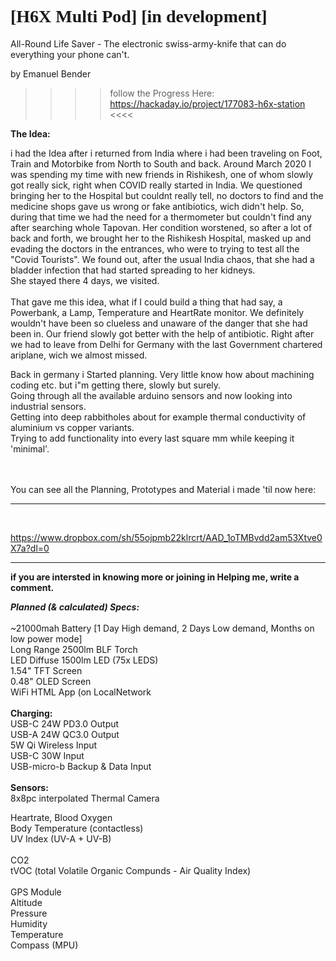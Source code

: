 
<h1 style="font-family:verdana;">[H6X Multi Pod] [in development]</h1>
All-Round Life Saver - The electronic swiss-army-knife that can do everything your phone can't.							

<p>by Emanuel Bender
  
 >>>> follow the Progress Here: https://hackaday.io/project/177083-h6x-station <<<<

<p><b>The Idea:</b><br/>

i had the Idea after i returned from India where i had been traveling on Foot, Train and Motorbike from North to South and back. 
Around March 2020 I was spending my time with new friends in Rishikesh, one of whom slowly got really sick, right when COVID really started in India.
We questioned bringing her to the Hospital but couldnt really tell, no doctors to find and the medicine shops gave us wrong or fake antibiotics, wich didn't help.
So, during that time we had the need for a thermometer but couldn't find any after searching whole Tapovan.
Her condition worstened, so after a lot of back and forth, we brought her to the Rishikesh Hospital, masked up and evading the doctors in the entrances, who were to trying to test all the "Covid Tourists".
We found out, after the usual India chaos, that she had a bladder infection that had started spreading to her kidneys. <br/>
She stayed there 4 days, we visited. <br/>
<br/>
That gave me this idea, what if I could build a thing that had say, a Powerbank, a Lamp, Temperature and HeartRate monitor.
We definitely wouldn't have been so clueless and unaware of the danger that she had been in.
Our friend slowly got better with the help of antibiotic. Right after we had to leave from Delhi for Germany with the last 
Government chartered ariplane, wich we almost missed.<br/>

Back in germany i Started planning. Very little know how about machining coding etc. but i"m getting there, slowly but surely.<br/>
Going through all the available arduino sensors and now looking into industrial sensors.<br/>
Getting into deep rabbitholes about for example thermal conductivity of aluminium vs copper variants.<br/>
Trying to add functionality into every last square mm while keeping it 'minimal'.<br/>
<br/>
<br/>

You can see all the Planning, Prototypes and Material i made 'til now here:<br/>
______________________________________________________________________________
<br/>

https://www.dropbox.com/sh/55ojpmb22klrcrt/AAD_1oTMBvdd2am53Xtve0X7a?dl=0 <br/>
______________________________________________________________________________
<p>
<b>if you are intersted in knowing more or joining in Helping me, write a comment.</b>
<p>    <p/>


<p><i><b> Planned (& calculated) Specs:</b></i><br/>
<br/>
~21000mah Battery [1 Day High demand, 2 Days Low demand, Months on low power mode]<br/>
Long Range 2500lm BLF Torch<br/>
LED Diffuse 1500lm LED (75x LEDS)<br/>
1.54" TFT Screen<br/>
0.48" OLED Screen <br/>
WiFi HTML App (on LocalNetwork<br/>
<br/>
<b>Charging:</b><br/>
USB-C 24W PD3.0 Output<br/>
USB-A 24W QC3.0 Output<br/>
5W Qi Wireless Input<br/>
USB-C 30W Input<br/>
USB-micro-b Backup & Data Input<br/>
<br/>
<b> Sensors:</b><br/>
  8x8pc interpolated Thermal Camera<p/>
Heartrate, Blood Oxygen<br/>
Body Temperature (contactless)<br/>
UV Index (UV-A + UV-B)<br/>
<br/>
CO2<br/>
tVOC (total Volatile Organic Compunds - Air Quality Index)<br/>
<br/>
GPS Module<br/>
Altitude<br/>
Pressure<br/>
Humidity<br/>
Temperature<br/>
Compass (MPU)<br/>
  <br/>






